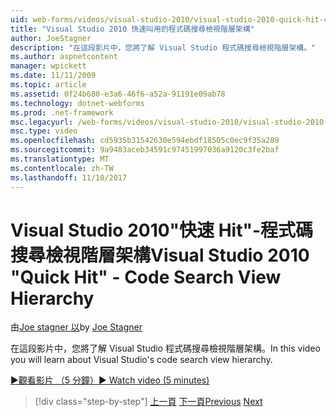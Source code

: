 ```yaml
---
uid: web-forms/videos/visual-studio-2010/visual-studio-2010-quick-hit-code-search-view-hierarchy
title: "Visual Studio 2010 快速叫用的程式碼搜尋檢視階層架構"
author: JoeStagner
description: "在這段影片中，您將了解 Visual Studio 程式碼搜尋檢視階層架構。"
ms.author: aspnetcontent
manager: wpickett
ms.date: 11/11/2009
ms.topic: article
ms.assetid: 0f24b680-e3a6-46f6-a52a-91191e09ab78
ms.technology: dotnet-webforms
ms.prod: .net-framework
msc.legacyurl: /web-forms/videos/visual-studio-2010/visual-studio-2010-quick-hit-code-search-view-hierarchy
msc.type: video
ms.openlocfilehash: cd5935b31542630e594ebdf18505c0ec9f35a289
ms.sourcegitcommit: 9a9483aceb34591c97451997036a9120c3fe2baf
ms.translationtype: MT
ms.contentlocale: zh-TW
ms.lasthandoff: 11/10/2017
---
```

<a name="visual-studio-2010-quick-hit---code-search-view-hierarchy"></a><span data-ttu-id="9f087-103">Visual Studio 2010"快速 Hit"-程式碼搜尋檢視階層架構</span><span class="sxs-lookup"><span data-stu-id="9f087-103">Visual Studio 2010 "Quick Hit" - Code Search View Hierarchy</span></span>
====================
<span data-ttu-id="9f087-104">由[Joe stagner 以](https://github.com/JoeStagner)</span><span class="sxs-lookup"><span data-stu-id="9f087-104">by [Joe Stagner](https://github.com/JoeStagner)</span></span>

<span data-ttu-id="9f087-105">在這段影片中，您將了解 Visual Studio 程式碼搜尋檢視階層架構。</span><span class="sxs-lookup"><span data-stu-id="9f087-105">In this video you will learn about Visual Studio's code search view hierarchy.</span></span>

[<span data-ttu-id="9f087-106">&#9654;觀看影片 （5 分鐘）</span><span class="sxs-lookup"><span data-stu-id="9f087-106">&#9654; Watch video (5 minutes)</span></span>](https://channel9.msdn.com/Blogs/ASP-NET-Site-Videos/visual-studio-2010-quick-hit-code-search-view-hierarchy)

>[!div class="step-by-step"]
<span data-ttu-id="9f087-107">[上一頁](visual-studio-2010-quick-hit-code-optimized-profile.md)
[下一頁](visual-studio-2010-quick-hit-intellisense-smart-lists.md)</span><span class="sxs-lookup"><span data-stu-id="9f087-107">[Previous](visual-studio-2010-quick-hit-code-optimized-profile.md)
[Next](visual-studio-2010-quick-hit-intellisense-smart-lists.md)</span></span>

